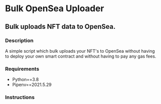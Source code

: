 # Bulk OpenSea Uploader

## Bulk uploads NFT data to OpenSea.

### Description

A simple script which bulk uploads your NFT's to OpenSea without having to deploy your own smart contract and without having to pay any gas fees.

### Requirements

- Python==3.8
- Pipenv==2021.5.29

### Instructions